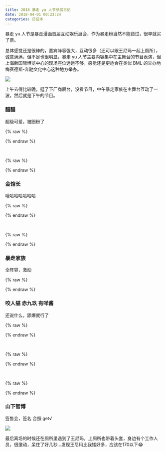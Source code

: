 ```yaml
---
title: 2018 暴走 yu 人节参展日记
date: 2018-04-01 00:23:24
categories: 日记本
---
```

暴走 yu 人节是暴走漫画首届互动娱乐展会，作为暴走粉当然不能错过，很早就买了票。

总体感觉还是很棒的，嘉宾阵容强大，互动很多（还可以跟王尼玛一起上厕所），诚意满满，但不足也很明显，暴走 yu 人节主要内容集中在主舞台的节目表演，但上海新国际博览中心的现场座位远远不够，感觉还是更适合在类似 BML 的举办地梅赛德斯-奔驰文化中心这种地方举办。

<!--more-->

![](/images/bao-zou-fold/bz1.jpg) 

上午去得比较晚，逛了下厂商展台，没看节目，中午暴走家族在主舞台互动了一波，然后就是下午的节目。

### 醋醋

超级可爱，被圈粉了 

{% raw %}
<div class="dplayer" id="dplayer-bz-1"></div> 
<script>
$(function () {
    var dp = new DPlayer({
        container: document.getElementById('dplayer-bz-1'),
        preload: 'metadata',
        video:{
            url: 'https://dplayer.b0.upaiyun.com/bz/1.mp4',
        },
        danmaku:{
            id: 'diygodme-bz-1',
            api: 'https://api.prprpr.me/dplayer/'
        }
    });
    window.dplayers || (window.dplayers = []);
    window.dplayers.push(dp);
});
</script>
{% endraw %}

&nbsp;

{% raw %}
<div class="dplayer" id="dplayer-bz-2"></div>
<script>
$(function () {
    var dp = new DPlayer({
        container: document.getElementById('dplayer-bz-2'),
        preload: 'metadata',
        video:{
            url: 'https://dplayer.b0.upaiyun.com/bz/2.mp4',
        },
        danmaku:{
            id: 'diygodme-bz-2',
            api: 'https://api.prprpr.me/dplayer/'
        }
    });
    window.dplayers || (window.dplayers = []);
    window.dplayers.push(dp);
});
</script>
{% endraw %}

### 金馆长

哦哈哈哈哈哈哈

{% raw %}
<div class="dplayer" id="dplayer-bz-3"></div>
<script>
$(function () {
    var dp = new DPlayer({
        container: document.getElementById('dplayer-bz-3'),
        preload: 'metadata',
        video:{
            url: 'https://dplayer.b0.upaiyun.com/bz/3.mp4',
        },
        danmaku:{
            id: 'diygodme-bz-3',
            api: 'https://api.prprpr.me/dplayer/'
        }
    });
    window.dplayers || (window.dplayers = []);
    window.dplayers.push(dp);
});
</script>
{% endraw %}

&nbsp;

{% raw %}
<div class="dplayer" id="dplayer-bz-4"></div>
<script>
$(function () {
    var dp = new DPlayer({
        container: document.getElementById('dplayer-bz-4'),
        preload: 'metadata',
        video:{
            url: 'https://dplayer.b0.upaiyun.com/bz/4.mp4',
        },
        danmaku:{
            id: 'diygodme-bz-4',
            api: 'https://api.prprpr.me/dplayer/'
        }
    });
    window.dplayers || (window.dplayers = []);
    window.dplayers.push(dp);
});
</script>
{% endraw %}

### 暴走家族

全阵容，激动

{% raw %}
<div class="dplayer" id="dplayer-bz-5"></div>
<script>
$(function () {
    var dp = new DPlayer({
        container: document.getElementById('dplayer-bz-5'),
        preload: 'metadata',
        video:{
            url: 'https://dplayer.b0.upaiyun.com/bz/5.mp4',
        },
        danmaku:{
            id: 'diygodme-bz-5',
            api: 'https://api.prprpr.me/dplayer/'
        }
    });
    window.dplayers || (window.dplayers = []);
    window.dplayers.push(dp);
});
</script>
{% endraw %}

### 咬人猫 赤九玖 有咩酱

还说什么，舔爆就行了

{% raw %}
<div class="dplayer" id="dplayer-bz-6"></div>
<script>
$(function () {
    var dp = new DPlayer({
        container: document.getElementById('dplayer-bz-6'),
        preload: 'metadata',
        video:{
            url: 'https://dplayer.b0.upaiyun.com/bz/6.mp4',
        },
        danmaku:{
            id: 'diygodme-bz-6',
            api: 'https://api.prprpr.me/dplayer/'
        }
    });
    window.dplayers || (window.dplayers = []);
    window.dplayers.push(dp);
});
</script>
{% endraw %}

&nbsp;

{% raw %}
<div class="dplayer" id="dplayer-bz-7"></div>
<script>
$(function () {
    var dp = new DPlayer({
        container: document.getElementById('dplayer-bz-7'),
        preload: 'metadata',
        video:{
            url: 'https://dplayer.b0.upaiyun.com/bz/7.mp4',
        },
        danmaku:{
            id: 'diygodme-bz-7',
            api: 'https://api.prprpr.me/dplayer/'
        }
    });
    window.dplayers || (window.dplayers = []);
    window.dplayers.push(dp);
});
</script>
{% endraw %}

&nbsp;

{% raw %}
<div class="dplayer" id="dplayer-bz-8"></div>
<script>
$(function () {
    var dp = new DPlayer({
        container: document.getElementById('dplayer-bz-8'),
        preload: 'metadata',
        video:{
            url: 'https://dplayer.b0.upaiyun.com/bz/8.mp4',
        },
        danmaku:{
            id: 'diygodme-bz-8',
            api: 'https://api.prprpr.me/dplayer/'
        }
    });
    window.dplayers || (window.dplayers = []);
    window.dplayers.push(dp);
});
</script>
{% endraw %}

### 山下智博

签售会，签名 合照 get√

![](/images/bao-zou-fold/bz2.jpg) 

最后离场的时候还在厕所里遇到了王尼玛，上厕所也带着头套，身边有个工作人员，很激动，呆住了好几秒...发现王尼玛比我矮好多，应该在170以下😂